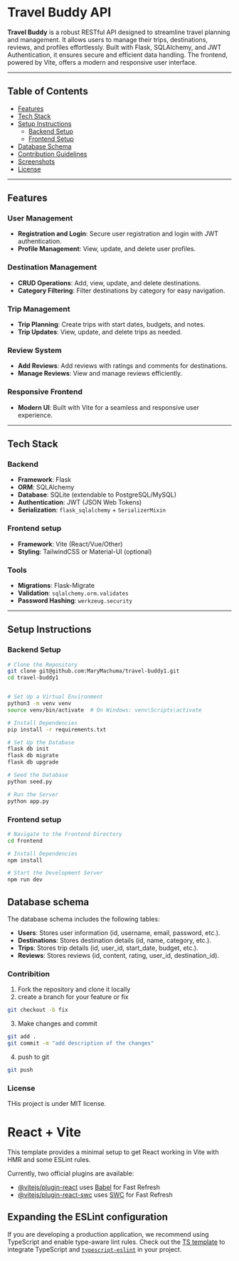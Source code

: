 # Travel Buddy API

**Travel Buddy** is a robust RESTful API designed to streamline travel planning and management. It allows users to manage their trips, destinations, reviews, and profiles effortlessly. Built with Flask, SQLAlchemy, and JWT Authentication, it ensures secure and efficient data handling. The frontend, powered by Vite, offers a modern and responsive user interface.

---

## Table of Contents

- [Features](#features)
- [Tech Stack](#tech-stack)
- [Setup Instructions](#setup-instructions)
  - [Backend Setup](#backend-setup)
  - [Frontend Setup](#frontend-setup)
- [Database Schema](#database-schema)
- [Contribution Guidelines](#contribution-guidelines)
- [Screenshots](#screenshots)
- [License](#license)

---

## Features

### User Management
- **Registration and Login**: Secure user registration and login with JWT authentication.
- **Profile Management**: View, update, and delete user profiles.

### Destination Management
- **CRUD Operations**: Add, view, update, and delete destinations.
- **Category Filtering**: Filter destinations by category for easy navigation.

### Trip Management
- **Trip Planning**: Create trips with start dates, budgets, and notes.
- **Trip Updates**: View, update, and delete trips as needed.

### Review System
- **Add Reviews**: Add reviews with ratings and comments for destinations.
- **Manage Reviews**: View and manage reviews efficiently.

### Responsive Frontend
- **Modern UI**: Built with Vite for a seamless and responsive user experience.

---

## Tech Stack

### Backend
- **Framework**: Flask  
- **ORM**: SQLAlchemy  
- **Database**: SQLite (extendable to PostgreSQL/MySQL)  
- **Authentication**: JWT (JSON Web Tokens)  
- **Serialization**: `flask_sqlalchemy` + `SerializerMixin`  

### Frontend setup 
- **Framework**: Vite (React/Vue/Other)  
- **Styling**: TailwindCSS or Material-UI (optional)  

### Tools
- **Migrations**: Flask-Migrate  
- **Validation**: `sqlalchemy.orm.validates`  
- **Password Hashing**: `werkzeug.security`  

---

## Setup Instructions

### Backend Setup

```bash
# Clone the Repository
git clone git@github.com:MaryMachuma/travel-buddy1.git
cd travel-buddy1 


# Set Up a Virtual Environment
python3 -m venv venv
source venv/bin/activate  # On Windows: venv\Scripts\activate

# Install Dependencies
pip install -r requirements.txt

# Set Up the Database
flask db init
flask db migrate
flask db upgrade

# Seed the Database
python seed.py

# Run the Server
python app.py
```


### Frontend setup
```bash 
# Navigate to the Frontend Directory
cd frontend

# Install Dependencies
npm install

# Start the Development Server
npm run dev
```


## Database schema 
The database schema includes the following tables:
- **Users**: Stores user information (id, username, email, password, etc.).
- **Destinations**: Stores destination details (id, name, category, etc.).
- **Trips**: Stores trip details (id, user_id, start_date, budget, etc.).
- **Reviews**: Stores reviews (id, content, rating, user_id, destination_id).


### Contribition 
1. Fork the repository and clone it locally 
2. create a  branch for your feature or fix 
```bash 
git checkout -b fix 
```
3. Make changes and commit 
```bash 
git add .
git commit -m "add description of the changes"
 ```
 4. push to git 
 ```bash 
 git push 
 ```

 ### License 
 THis project is under MIT license.







# React + Vite

This template provides a minimal setup to get React working in Vite with HMR and some ESLint rules.

Currently, two official plugins are available:

- [@vitejs/plugin-react](https://github.com/vitejs/vite-plugin-react/blob/main/packages/plugin-react/README.md) uses [Babel](https://babeljs.io/) for Fast Refresh
- [@vitejs/plugin-react-swc](https://github.com/vitejs/vite-plugin-react-swc) uses [SWC](https://swc.rs/) for Fast Refresh

## Expanding the ESLint configuration

If you are developing a production application, we recommend using TypeScript and enable type-aware lint rules. Check out the [TS template](https://github.com/vitejs/vite/tree/main/packages/create-vite/template-react-ts) to integrate TypeScript and [`typescript-eslint`](https://typescript-eslint.io) in your project.
